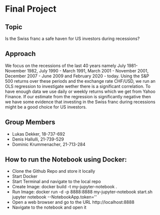 # Final Project

## Topic
Is the Swiss franc a safe haven for US investors during recessions?

## Approach
We focus on the recessions of the last 40 years namely July 1981- November 1982, July 1990 - March 1991, March 2001 - November 2001, December 2007 - June 2009 and February 2020 - today. Using the S&P 500 returns over these periods and the exchange rate CHF/USD, we run an OLS regression to investigate wether there is a significant correlation. To have enough data we use daily or weekly returns which we get from Yahoo Finance. If our estimate from the regression is significantly negative then we have some evidence that investing in the Swiss franc during recessions might be a good choice for US investors.

## Group Members
 - Lukas Dekker, 18-737-692
 - Denis Hallulli, 21-739-529
 - Dominic Krummenacher, 21-713-284

## How to run the Notebook using Docker:
 - Clone the Github Repo and store it locally
 - Start Docker
 - Start Terminal and navigate to the local repo
 - Create Image: docker build -t my-jupyter-notebook .
 - Run Image: docker run -d -p 8888:8888 my-jupyter-notebook start.sh jupyter notebook --NotebookApp.token=''
 - Open a web browser and go to the URL http://localhost:8888
 - Navigate to the notebook and open it
 

